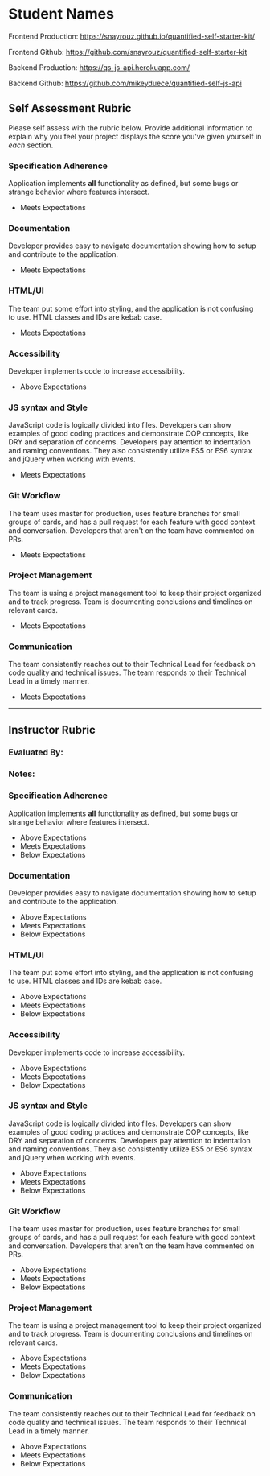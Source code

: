 # Student Names

Frontend Production: https://snayrouz.github.io/quantified-self-starter-kit/

Frontend Github: https://github.com/snayrouz/quantified-self-starter-kit

Backend Production: https://qs-js-api.herokuapp.com/

Backend Github: https://github.com/mikeyduece/quantified-self-js-api

## Self Assessment Rubric

Please self assess with the rubric below. Provide additional information to explain why you feel your project displays the score you've given yourself in _each_ section.

### Specification Adherence

Application implements **all** functionality as defined, but some bugs or strange behavior where features intersect.


- Meets Expectations

### Documentation

Developer provides easy to navigate documentation showing how to setup and contribute to the application.

- Meets Expectations

### HTML/UI

The team put some effort into styling, and the application is not confusing to use. HTML classes and IDs are kebab case.

- Meets Expectations

### Accessibility

Developer implements code to increase accessibility.

- Above Expectations

### JS syntax and Style

JavaScript code is logically divided into files. Developers can show examples of good coding practices and demonstrate OOP concepts, like DRY and separation of concerns. Developers pay attention to indentation and naming conventions. They also consistently utilize ES5 or ES6 syntax and jQuery when working with events.

- Meets Expectations

### Git Workflow

The team uses master for production, uses feature branches for small groups of cards, and has a pull request for each feature with good context and conversation. Developers that aren't on the team have commented on PRs.

- Meets Expectations

### Project Management

The team is using a project management tool to keep their project organized and to track progress. Team is documenting conclusions and timelines on relevant cards.

- Meets Expectations

### Communication

The team consistently reaches out to their Technical Lead for feedback on code quality and technical issues. The team responds to their Technical Lead in a timely manner.

- Meets Expectations

-----------

## Instructor Rubric

### Evaluated By: 

### Notes: 

### Specification Adherence

Application implements **all** functionality as defined, but some bugs or strange behavior where features intersect.

- Above Expectations
- Meets Expectations
- Below Expectations

### Documentation

Developer provides easy to navigate documentation showing how to setup and contribute to the application.

- Above Expectations
- Meets Expectations
- Below Expectations

### HTML/UI

The team put some effort into styling, and the application is not confusing to use. HTML classes and IDs are kebab case.

- Above Expectations
- Meets Expectations
- Below Expectations

### Accessibility

Developer implements code to increase accessibility.

- Above Expectations
- Meets Expectations
- Below Expectations

### JS syntax and Style

JavaScript code is logically divided into files. Developers can show examples of good coding practices and demonstrate OOP concepts, like DRY and separation of concerns. Developers pay attention to indentation and naming conventions. They also consistently utilize ES5 or ES6 syntax and jQuery when working with events.

- Above Expectations
- Meets Expectations
- Below Expectations

### Git Workflow

The team uses master for production, uses feature branches for small groups of cards, and has a pull request for each feature with good context and conversation. Developers that aren't on the team have commented on PRs.

- Above Expectations
- Meets Expectations
- Below Expectations

### Project Management

The team is using a project management tool to keep their project organized and to track progress. Team is documenting conclusions and timelines on relevant cards.

- Above Expectations
- Meets Expectations
- Below Expectations

### Communication

The team consistently reaches out to their Technical Lead for feedback on code quality and technical issues. The team responds to their Technical Lead in a timely manner.

- Above Expectations
- Meets Expectations
- Below Expectations
